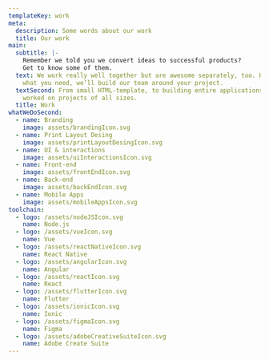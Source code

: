 ```yaml
---
templateKey: work
meta:
  description: Some words about our work
  title: Our work
main:
  subtitle: |-
    Remember we told you we convert ideas to successful products?
    Get to know some of them.
  text: We work really well together but are awesome separately, too. Hire only
    what you need, we’ll build our team around your project.
  textSecond: From small HTML-template, to building entire applications, we’ve
    worked on projects of all sizes.
  title: Work
whatWeDoSecond:
  - name: Branding
    image: assets/brandingIcon.svg
  - name: Print Layout Desing
    image: assets/printLayoutDesingIcon.svg
  - name: UI & interactions
    image: assets/uiInteractionsIcon.svg
  - name: Front-end
    image: assets/frontEndIcon.svg
  - name: Back-end
    image: assets/backEndIcon.svg
  - name: Mobile Apps
    image: assets/mobileAppsIcon.svg
toolchain:
  - logo: /assets/nodeJSIcon.svg
    name: Node.js
  - logo: /assets/vueIcon.svg
    name: Vue
  - logo: /assets/reactNativeIcon.svg
    name: React Native
  - logo: /assets/angularIcon.svg
    name: Angular
  - logo: /assets/reactIcon.svg
    name: React
  - logo: /assets/flutterIcon.svg
    name: Flutter
  - logo: /assets/ionicIcon.svg
    name: Ionic
  - logo: /assets/figmaIcon.svg
    name: Figma
  - logo: /assets/adobeCreativeSuiteIcon.svg
    name: Adobe Create Suite
---
```


